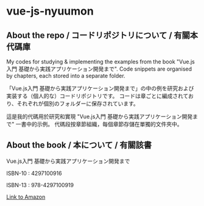 # vue-js-nyuumon

## About the repo / コードリポジトリについて / 有關本代碼庫

My codes for studying & implementing the examples from the book "Vue.js入門 基礎から実践アプリケーション開発まで".
Code snippets are organised by chapters, each stored into a separate folder.

「Vue.js入門 基礎から実践アプリケーション開発まで」の中の例を研究および実装する（個人的な）コードリポジトリです。
コードは章ごとに編成されており、それぞれが個別のフォルダーに保存されています。

這是我的代碼用於研究和實現 "Vue.js入門 基礎から実践アプリケーション開発まで" 一書中的示例。
代碼段按章節組織，每個章節存儲在單獨的文件夾中。

## About the book / 本について / 有關該書

Vue.js入門 基礎から実践アプリケーション開発まで

ISBN-10 : 4297100916

ISBN-13 : 978-4297100919

[Link to Amazon](https://www.amazon.co.jp/Vue-js%E5%85%A5%E9%96%80-%E5%9F%BA%E7%A4%8E%E3%81%8B%E3%82%89%E5%AE%9F%E8%B7%B5%E3%82%A2%E3%83%97%E3%83%AA%E3%82%B1%E3%83%BC%E3%82%B7%E3%83%A7%E3%83%B3%E9%96%8B%E7%99%BA%E3%81%BE%E3%81%A7-%E5%B7%9D%E5%8F%A3-%E5%92%8C%E4%B9%9F/dp/4297100916?language=ja_JP)
